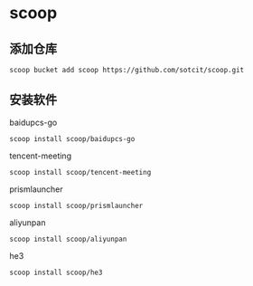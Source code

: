 # scoop

## 添加仓库

```shell
scoop bucket add scoop https://github.com/sotcit/scoop.git
```

## 安装软件

baidupcs-go

```shell
scoop install scoop/baidupcs-go
```

tencent-meeting

```shell
scoop install scoop/tencent-meeting
```

prismlauncher

```shell
scoop install scoop/prismlauncher
```

aliyunpan

```shell
scoop install scoop/aliyunpan
```

he3

```shell
scoop install scoop/he3
```
